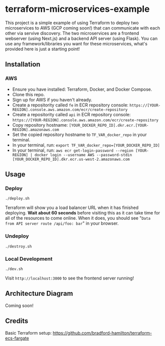 # terraform-microservices-example

This project is a simple example of using Terraform to deploy two microservices to AWS (GCP coming soon!) that can communicate with each other via servive discovery. The two microservices are a frontend webserver (using Next.js) and a backend API server (using Flask). You can use any framework/libraries you want for these microservices, what's provided here is just a starting point!

## Installation

### AWS

- Ensure you have installed: Terraform, Docker, and Docker Compose.
- Clone this repo.
- Sign up for AWS if you haven't already.
- Create a repositority called `fe` in ECR repository console: `https://[YOUR-REGION].console.aws.amazon.com/ecr/create-repository`
- Create a repositority called `api` in ECR repository console: `https://[YOUR-REGION].console.aws.amazon.com/ecr/create-repository`
- Copy repository hostname: `[YOUR_DOCKER_REPO_ID].dkr.ecr.[YOUR-REGION].amazonaws.com`
- Set the copied repository hostname to `TF_VAR_docker_repo` in your terminal.
- In your terminal, run: `export TF_VAR_docker_repo=[YOUR_DOCKER_REPO_ID]`
- In your terminal, run: `aws ecr get-login-password --region [YOUR-REGION] | docker login --username AWS --password-stdin [YOUR_DOCKER_REPO_ID].dkr.ecr.us-west-2.amazonaws.com`

## Usage

### Deploy

`./deploy.sh`

Terraform will show you a load balancer URL when it has finished deploying. **Wait about 60 seconds** before visiting this as it can take time for all of the resources to come online. When it does, you should see "`Data from API server route /api/foo: bar`" in your browser.

### Undeploy

`./destroy.sh`

### Local Development

`./dev.sh`

Visit `http://localhost:3000` to see the frontend server running!

## Architecture Diagram

Coming soon!

## Credits

Basic Terraform setup:
https://github.com/bradford-hamilton/terraform-ecs-fargate
